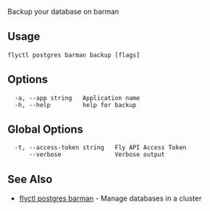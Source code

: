 Backup your database on barman

## Usage
~~~
flyctl postgres barman backup [flags]
~~~

## Options

~~~
  -a, --app string   Application name
  -h, --help         help for backup
~~~

## Global Options

~~~
  -t, --access-token string   Fly API Access Token
      --verbose               Verbose output
~~~

## See Also

* [flyctl postgres barman](/docs/flyctl/postgres-barman/)	 - Manage databases in a cluster

